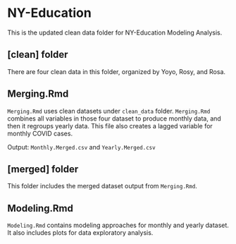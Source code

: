 # NY-Education
This is the updated clean data folder for NY-Education Modeling Analysis.

## [clean] folder
There are four clean data in this folder, organized by Yoyo, Rosy, and Rosa.

## Merging.Rmd
`Merging.Rmd` uses clean datasets under `clean_data` folder. 
`Merging.Rmd` combines all variables in those four dataset to produce monthly data, and then it regroups yearly data.
This file also creates a lagged variable for monthly COVID cases.

Output: `Monthly.Merged.csv` and `Yearly.Merged.csv`

## [merged] folder
This folder includes the merged dataset output from `Merging.Rmd`.

## Modeling.Rmd
`Modeling.Rmd` contains modeling approaches for monthly and yearly dataset. It also includes plots for data exploratory analysis.